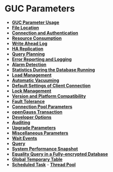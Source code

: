 # GUC Parameters<a name="EN-US_TOPIC_0242371481"></a>

-   **[GUC Parameter Usage](guc-parameter-usage.md)**  
-   **[File Location](file-location.md)**  
-   **[Connection and Authentication](connection-and-authentication.md)**  
-   **[Resource Consumption](resource-consumption.md)**  
-   **[Write Ahead Log](write-ahead-log.md)**  
-   **[HA Replication](ha-replication.md)**  
-   **[Query Planning](query-planning.md)**  
-   **[Error Reporting and Logging](error-reporting-and-logging.md)**  
-   **[Alarm Detection](alarm-detection.md)**  
-   **[Statistics During the Database Running](statistics-during-the-database-running.md)**  
-   **[Load Management](load-management.md)**  
-   **[Automatic Vacuuming](automatic-vacuuming.md)**  
-   **[Default Settings of Client Connection](default-settings-of-client-connection.md)**  
-   **[Lock Management](lock-management.md)**  
-   **[Version and Platform Compatibility](version-and-platform-compatibility.md)**  
-   **[Fault Tolerance](fault-tolerance.md)**  
-   **[Connection Pool Parameters](connection-pool-parameters.md)**  
-   **[openGauss Transaction](opengauss-transaction.md)**  
-   **[Developer Options](developer-options.md)**  
-   **[Auditing](auditing.md)**  
-   **[Upgrade Parameters](upgrade-parameters.md)**  
-   **[Miscellaneous Parameters](miscellaneous-parameters.md)**  
-   **[Wait Events](wait-events-27.md)**  
-   **[Query](query-28.md)**  
-   **[System Performance Snapshot](system-performance-snapshot.md)**  
-   **[Equality Query in a Fully-encrypted Database](equality-query-in-a-fully-encrypted-database.md)**
-    **[Global Temporary Table](global-temporary-table.md)**
  -   **[Scheduled Task](scheduled-task.md)**
	-   **[Thread Pool](thread-pool.md)**


